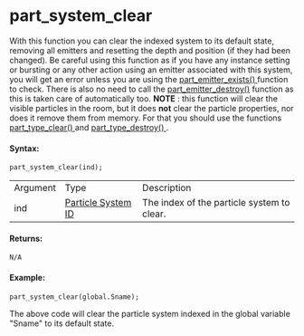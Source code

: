 # part_system_clear

With this function you can clear the indexed system to its default
state, removing all emitters and resetting the depth and position (if
they had been changed). Be careful using this function as if you have
any instance setting or bursting or any other action using an emitter
associated with this system, you will get an error unless you are using
the [ part_emitter_exists()
](../Particle_Emitters/part_emitter_exists) function to check. There
is also no need to call the
[part_emitter_destroy()](../Particle_Emitters/part_emitter_destroy)
function as this is taken care of automatically too. **NOTE** : this
function will clear the visible particles in the room, but it does
**not** clear the particle properties, nor does it remove them from
memory. For that you should use the functions [ part_type_clear()
](../Particle_Types/part_type_clear) and [ part_type_destroy()
](../Particle_Types/part_type_destroy) .

#### Syntax:

``` gml
part_system_clear(ind);
```

|          |                                                                                                                                      |                                            |
|----------|--------------------------------------------------------------------------------------------------------------------------------------|--------------------------------------------|
| Argument | Type                                                                                                                                 | Description                                |
| ind      |  [Particle System ID](../../../../../../GameMaker_Language/GML_Reference/Drawing/Particles/Particle_Systems/part_system_create)  | The index of the particle system to clear. |

#### Returns:

``` gml
N/A
```

#### Example:

``` gml
part_system_clear(global.Sname);
```

The above code will clear the particle system indexed in the global
variable "Sname" to its default state.
